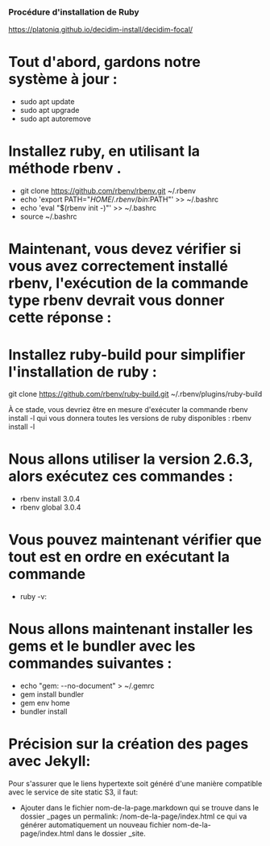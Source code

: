 ### Procédure d'installation de Ruby
https://platoniq.github.io/decidim-install/decidim-focal/

# Tout d'abord, gardons notre système à jour :
 - sudo apt update
 - sudo apt upgrade
 - sudo apt autoremove

# Installez ruby, en utilisant la méthode rbenv .
 - git clone https://github.com/rbenv/rbenv.git ~/.rbenv
 - echo 'export PATH="$HOME/.rbenv/bin:$PATH"' >> ~/.bashrc
 - echo 'eval "$(rbenv init -)"' >> ~/.bashrc
 - source ~/.bashrc

# Maintenant, vous devez vérifier si vous avez correctement installé rbenv, l'exécution de la commande type rbenv devrait vous donner cette réponse :
<!--decidim@decidim:~$ type rbenv
rbenv is a function
rbenv ()
{
    local command;
    command="${1:-}";
    if [ "$#" -gt 0 ]; then
        shift;
    fi;
    case "$command" in
        rehash | shell)
            eval "$(rbenv "sh-$command" "$@")"
        ;;
        *)
            command rbenv "$command" "$@"
        ;;
    esac
}-->

# Installez ruby-build pour simplifier l'installation de ruby ​​:
git clone https://github.com/rbenv/ruby-build.git ~/.rbenv/plugins/ruby-build

À ce stade, vous devriez être en mesure d'exécuter la commande rbenv install -l qui vous donnera toutes les versions de ruby ​​disponibles :
rbenv install -l
<!--Available versions:
  2.5.8
  2.6.6
  2.7.1
  ...
  rbx-5.0
  truffleruby-20.1.0
  truffleruby+graalvm-20.1.0-->

# Nous allons utiliser la version 2.6.3, alors exécutez ces commandes :
 - rbenv install 3.0.4
 - rbenv global 3.0.4
<!--Remplacer 3.0.4 par la version que vous souhaitez installer-->

# Vous pouvez maintenant vérifier que tout est en ordre en exécutant la commande
 - ruby -v:
 <!--ruby 2.6.3p62 (2019-04-16 revision 67580) [x86_64-linux]-->

# Nous allons maintenant installer les gems et le bundler avec les commandes suivantes :
 - echo "gem: --no-document" > ~/.gemrc 
 - gem install bundler
 - gem env home
 - bundler install

# Précision sur la création des pages avec Jekyll:
 Pour s'assurer que le liens hypertexte soit généré d'une manière compatible avec le service de site static S3, il faut:
  - Ajouter dans le fichier nom-de-la-page.markdown  qui se trouve dans le dossier _pages un permalink: /nom-de-la-page/index.html ce qui va générer automatiquement 
    un nouveau fichier nom-de-la-page/index.html dans le dossier _site.
 
